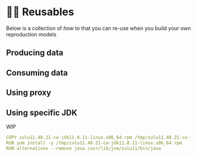 # 👷‍♂️ Reusables

Below is a collection of *how to* that you can re-use when you build your own reproduction models 

## Producing data

## Consuming data

## Using proxy

## Using specific JDK

WIP

```yml
COPY zulu11.48.21-ca-jdk11.0.11-linux.x86_64.rpm /tmp/zulu11.48.21-ca-jdk11.0.11-linux.x86_64.rpm
RUN yum install -y /tmp/zulu11.48.21-ca-jdk11.0.11-linux.x86_64.rpm
RUN alternatives --remove java /usr/lib/jvm/zulu11/bin/java
```